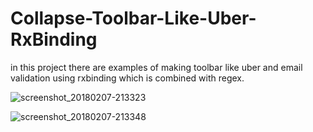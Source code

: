 # Collapse-Toolbar-Like-Uber-RxBinding
in this project there are examples of making toolbar like uber and email validation using rxbinding which is combined with regex.

![screenshot_20180207-213323](https://user-images.githubusercontent.com/17822478/35931696-f65b60f4-0c67-11e8-9eb3-8ab9fb5beaf4.png)

![screenshot_20180207-213348](https://user-images.githubusercontent.com/17822478/35931721-10056298-0c68-11e8-8929-41eeb45161be.png)
